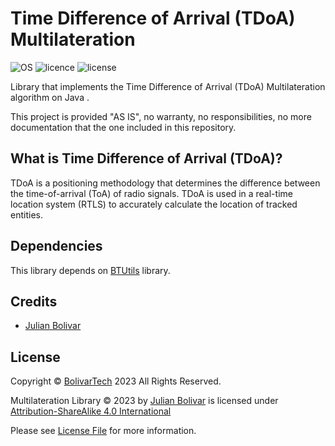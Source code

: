 # Time Difference of Arrival (TDoA) Multilateration

![OS](https://img.shields.io/badge/OS-JRE-darkgreen)
![licence](https://img.shields.io/badge/language-Java-brightgreen.svg?style=flat-square)
![license](https://img.shields.io/badge/license-MIT-brightgreen.svg?style=flat-square)

Library that implements the Time Difference of Arrival (TDoA) Multilateration algorithm on Java .

This project is provided "AS IS", no warranty, no responsibilities, no more documentation that the one included in this
repository.

## What is Time Difference of Arrival (TDoA)?

TDoA is a positioning methodology that determines the difference between the time-of-arrival (ToA) of radio signals.
TDoA is used in a real-time location system (RTLS) to accurately calculate the location of tracked entities.

## Dependencies

This library depends on [BTUtils](https://github.com/BolivarTech/BTUtils) library.

## Credits

- [Julian Bolivar](https://www.linkedin.com/in/jbolivarg/)

## License

Copyright © [BolivarTech](https://www.bolivartech.com) 2023 All Rights Reserved.

Multilateration Library © 2023 by [Julian Bolivar](https://www.bolivartech.com) is licensed under [Attribution-ShareAlike 4.0 International](https://creativecommons.org/licenses/by-sa/4.0/legalcode)

Please see [License File](LICENSE.md) for more information.